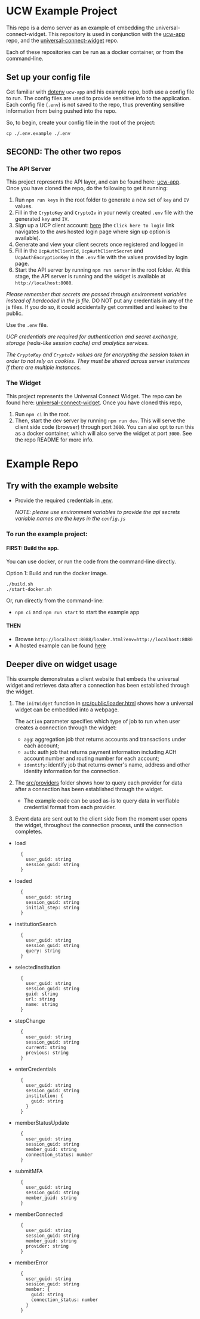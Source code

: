 # UCW Example Project

This repo is a demo server as an example of embedding the universal-connect-widget. This repository is used in 
conjunction with the [ucw-app](https://github.com/Universal-Connect-Project/ucw-app) repo, and the 
[universal-connect-widget](https://github.com/Universal-Connect-Project/universal-connect-widget) repo.

Each of these repositories can be run as a docker container, or from the command-line.

## Set up your config file
Get familiar with [dotenv](https://www.npmjs.com/package/dotenv)
`ucw-app` and his example repo, both use a config file to run. The config files are used to provide sensitive info to 
the application. Each config file (`.env`) is not saved to the repo, thus preventing sensitive information from being
pushed into the repo.

So, to begin, create your config file in the root of the project:

```
cp ./.env.example ./.env
```

## SECOND: The other two repos

### The API Server
This project represents the API layer, and can be found here: [ucw-app](https://github.com/Universal-Connect-Project/ucw-app). Once you have cloned the repo, do the following to get it running:
1. Run `npm run keys` in the root folder to generate a new set of `key` and `IV` values.
2. Fill in the `CryptoKey` and `CryptoIv` in your newly created `.env` file with the generated `key` and `IV`.
3. Sign up a UCP client account: [here](https://login.universalconnectproject.org/) (the `Click here to login` link navigates to the aws hosted login page where sign up option is available).
4. Generate and view your client secrets once registered and logged in
5. Fill in the `UcpAuthClientId`, `UcpAuthClientSecret` and `UcpAuthEncryptionKey` in the `.env` file with the values provided by login page.
6. Start the API server by running `npm run server` in the root folder. At this stage, the API server is running and the widget is available at `http://localhost:8080`.

*Please remember that secrets are passed through environment variables instead of hardcoded in the js file.*
DO NOT put any credentials in any of the js files. If you do so, it could accidentally get committed and leaked to the public.

Use the `.env` file.

*UCP credentials are required for authentication and secret exchange, storage (redis-like session cache) and analytics services.*

*The `CryptoKey` and `CryptoIv` values are for encrypting the session token in order to not rely on cookies. They must be shared across server instances if there are multiple instances.*

### The Widget
This project represents the Universal Connect Widget. The repo can be found here: [universal-connect-widget](https://github.com/Universal-Connect-Project/universal-connect-widget). 
Once you have cloned this repo,
1. Run `npm ci` in the root.
2. Then, start the dev server by running `npm run dev`. This will serve the client side code (browser) through port `3000`. 
You can also opt to run this as a docker container, which will also serve the widget at port `3000`. See the repo README for more info.

# Example Repo
## Try with the example website
- Provide the required credentials in [.env](.env).

  *NOTE: please use environment variables to provide the api secrets variable names are the keys in the `config.js`*

### To run the example project:

#### FIRST: Build the app. 

You can use docker, or run the code from the command-line directly.

Option 1: Build and run the docker image.

```
./build.sh
./start-docker.sh
```

Or, run directly from the command-line:

- `npm ci` and `npm run start` to start the example app

#### THEN
- Browse `http://localhost:8088/loader.html?env=http://localhost:8080`
- A hosted example can be found [here](https://demo.universalconnectproject.org/loader.html?env=https://widget.universalconnectproject.org)

## Deeper dive on widget usage

This example demonstrates a client website that embeds the universal widget and retrieves data after a connection has been established through the widget.
1. The `initWidget` function in [src/public/loader.html](src/public/loader.html) shows how a universal widget can be embedded into a webpage.

   The `action` parameter specifies which type of job to run when user creates a connection through the widget:
    - `agg`: aggregation job that returns accounts and transactions under each account;
    - `auth`: auth job that returns payment information including ACH account number and routing number for each account;
    - `identify`: identify job that returns owner's name, address and other identity information for the connection.
2. The [src/providers](src/providers) folder shows how to query each provider for data after a connection has been established through the widget.
    * The example code can be used as-is to query data in verifiable credential format from each provider.
3. Event data are sent out to the client side from the moment user opens the widget, throughout the connection process, until the connection completes.
- load
  ```
    {
      user_guid: string
      session_guid: string
    }
  ```
- loaded
  ```
    {
      user_guid: string
      session_guid: string
      initial_step: string
    }
  ```
- institutionSearch
  ```
    {
      user_guid: string
      session_guid: string
      query: string
    }
  ```
- selectedInstitution
  ```
    {
      user_guid: string
      session_guid: string
      guid: string
      url: string
      name: string
    }
  ```
- stepChange
  ```
    {
      user_guid: string
      session_guid: string
      current: string
      previous: string
    }
  ```
- enterCredentials
  ```
    {
      user_guid: string
      session_guid: string
      institution: {
        guid: string
      }
    }
  ```
- memberStatusUpdate
  ```
    {
      user_guid: string
      session_guid: string
      member_guid: string
      connection_status: number
    }
  ```
- submitMFA
  ```
    {
      user_guid: string
      session_guid: string
      member_guid: string
    }
  ```
- memberConnected
  ```
    {
      user_guid: string
      session_guid: string
      member_guid: string
      provider: string
    }
  ```
- memberError
  ```
    {
      user_guid: string
      session_guid: string
      member: {
        guid: string
        connection_status: number
      }
    }
  ```
